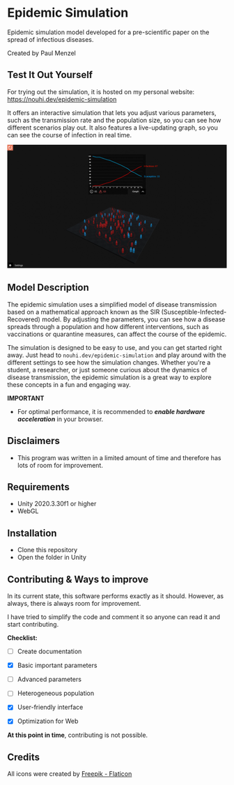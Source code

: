 # Epidemic Simulation

Epidemic simulation model developed for a pre-scientific paper on the spread of infectious diseases.

Created by Paul Menzel

## Test It Out Yourself

For trying out the simulation, it is hosted on my personal website: https://nouhi.dev/epidemic-simulation

It offers an interactive simulation that lets you adjust various parameters, such as the transmission rate and the population size, so you can see how different scenarios play out. It also features a live-updating graph, so you can see the course of infection in real time.

<picture>
  <img src="https://github.com/NouhiDev/assets/blob/main/example.png?raw=true" width="1280px">
</picture>

## Model Description

The epidemic simulation uses a simplified model of disease transmission based on a mathematical approach known as the SIR (Susceptible-Infected-Recovered) model. By adjusting the parameters, you can see how a disease spreads through a population and how different interventions, such as vaccinations or quarantine measures, can affect the course of the epidemic.

The simulation is designed to be easy to use, and you can get started right away. Just head to `nouhi.dev/epidemic-simulation` and play around with the different settings to see how the simulation changes. Whether you're a student, a researcher, or just someone curious about the dynamics of disease transmission, the epidemic simulation is a great way to explore these concepts in a fun and engaging way.

**IMPORTANT**
- For optimal performance, it is recommended to ***enable hardware acceleration*** in your browser.

## Disclaimers
- This program was written in a limited amount of time and therefore has lots of room for improvement.

## Requirements
- Unity 2020.3.30f1 or higher
- WebGL

## Installation
- Clone this repository
- Open the folder in Unity

## Contributing & Ways to improve

In its current state, this software performs exactly as it should. However, as always, there is always room for improvement.

I have tried to simplify the code and comment it so anyone can read it and start contributing.

**Checklist:**
- [ ] Create documentation
- [x] Basic important parameters
- [ ] Advanced parameters
- [ ] Heterogeneous  population
- [x] User-friendly interface
- [x] Optimization for Web


**At this point in time**, contributing is not possible.

## Credits
All icons were created by [Freepik - Flaticon](https://www.flaticon.com)
